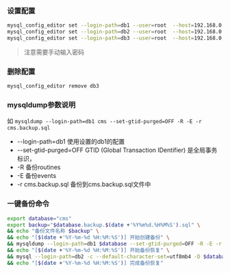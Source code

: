 ### 设置配置

```bash
mysql_config_editor set --login-path=db1 --user=root  --host=192.168.0.100 --port=3306 --password
mysql_config_editor set --login-path=db2 --user=root  --host=192.168.0.200 --port=3306 --password
mysql_config_editor set --login-path=db3 --user=root  --host=192.168.0.250 --port=3306 --password
```
> 注意需要手动输入密码

### 删除配置
```bash
mysql_config_editor remove db3
```

### mysqldump参数说明

  如 `mysqldump --login-path=db1 cms --set-gtid-purged=OFF -R -E -r cms.backup.sql`  
  - --login-path=db1 使用设置的db1的配置
  - --set-gtid-purged=OFF GTID (Global Transaction IDentifier) 是全局事务标识，
  - -R 备份routines
  - -E 备份events
  - -r cms.backup.sql 备份到cms.backup.sql文件中



### 一键备份命令
```bash
export database="cms"
export backup="$database.backup.$(date +'%Y%m%d.%H%M%S').sql" \
&& echo "备份文件名称 $backup" \
&& echo "[$(date +'%Y-%m-%d %H:%M:%S')] 开始创建备份" \
&& mysqldump --login-path=db1 $database --set-gtid-purged=OFF -R -E -r "$backup" \
&& echo "[$(date +'%Y-%m-%d %H:%M:%S')] 开始备份恢复" \
&& mysql --login-path=db2 -c --default-character-set=utf8mb4 -D $database < "$backup" \
&& echo "[$(date +'%Y-%m-%d %H:%M:%S')] 完成备份恢复"
```
